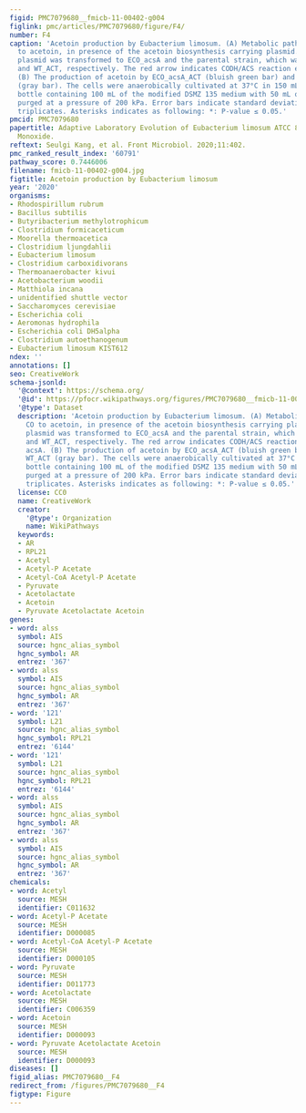 ```yaml
---
figid: PMC7079680__fmicb-11-00402-g004
figlink: pmc/articles/PMC7079680/figure/F4/
number: F4
caption: 'Acetoin production by Eubacterium limosum. (A) Metabolic pathway from CO
  to acetoin, in presence of the acetoin biosynthesis carrying plasmid. The constructed
  plasmid was transformed to ECO_acsA and the parental strain, which was named ECO_acsA_ACT
  and WT_ACT, respectively. The red arrow indicates CODH/ACS reaction encoded by acsA.
  (B) The production of acetoin by ECO_acsA_ACT (bluish green bar) and the WT_ACT
  (gray bar). The cells were anaerobically cultivated at 37°C in 150 mL anaerobic
  bottle containing 100 mL of the modified DSMZ 135 medium with 50 mL of headspace
  purged at a pressure of 200 kPa. Error bars indicate standard deviation of biological
  triplicates. Asterisks indicates as following: *: P-value ≤ 0.05.'
pmcid: PMC7079680
papertitle: Adaptive Laboratory Evolution of Eubacterium limosum ATCC 8486 on Carbon
  Monoxide.
reftext: Seulgi Kang, et al. Front Microbiol. 2020;11:402.
pmc_ranked_result_index: '60791'
pathway_score: 0.7446006
filename: fmicb-11-00402-g004.jpg
figtitle: Acetoin production by Eubacterium limosum
year: '2020'
organisms:
- Rhodospirillum rubrum
- Bacillus subtilis
- Butyribacterium methylotrophicum
- Clostridium formicaceticum
- Moorella thermoacetica
- Clostridium ljungdahlii
- Eubacterium limosum
- Clostridium carboxidivorans
- Thermoanaerobacter kivui
- Acetobacterium woodii
- Matthiola incana
- unidentified shuttle vector
- Saccharomyces cerevisiae
- Escherichia coli
- Aeromonas hydrophila
- Escherichia coli DH5alpha
- Clostridium autoethanogenum
- Eubacterium limosum KIST612
ndex: ''
annotations: []
seo: CreativeWork
schema-jsonld:
  '@context': https://schema.org/
  '@id': https://pfocr.wikipathways.org/figures/PMC7079680__fmicb-11-00402-g004.html
  '@type': Dataset
  description: 'Acetoin production by Eubacterium limosum. (A) Metabolic pathway from
    CO to acetoin, in presence of the acetoin biosynthesis carrying plasmid. The constructed
    plasmid was transformed to ECO_acsA and the parental strain, which was named ECO_acsA_ACT
    and WT_ACT, respectively. The red arrow indicates CODH/ACS reaction encoded by
    acsA. (B) The production of acetoin by ECO_acsA_ACT (bluish green bar) and the
    WT_ACT (gray bar). The cells were anaerobically cultivated at 37°C in 150 mL anaerobic
    bottle containing 100 mL of the modified DSMZ 135 medium with 50 mL of headspace
    purged at a pressure of 200 kPa. Error bars indicate standard deviation of biological
    triplicates. Asterisks indicates as following: *: P-value ≤ 0.05.'
  license: CC0
  name: CreativeWork
  creator:
    '@type': Organization
    name: WikiPathways
  keywords:
  - AR
  - RPL21
  - Acetyl
  - Acetyl-P Acetate
  - Acetyl-CoA Acetyl-P Acetate
  - Pyruvate
  - Acetolactate
  - Acetoin
  - Pyruvate Acetolactate Acetoin
genes:
- word: alss
  symbol: AIS
  source: hgnc_alias_symbol
  hgnc_symbol: AR
  entrez: '367'
- word: alss
  symbol: AIS
  source: hgnc_alias_symbol
  hgnc_symbol: AR
  entrez: '367'
- word: '121'
  symbol: L21
  source: hgnc_alias_symbol
  hgnc_symbol: RPL21
  entrez: '6144'
- word: '121'
  symbol: L21
  source: hgnc_alias_symbol
  hgnc_symbol: RPL21
  entrez: '6144'
- word: alss
  symbol: AIS
  source: hgnc_alias_symbol
  hgnc_symbol: AR
  entrez: '367'
- word: alss
  symbol: AIS
  source: hgnc_alias_symbol
  hgnc_symbol: AR
  entrez: '367'
chemicals:
- word: Acetyl
  source: MESH
  identifier: C011632
- word: Acetyl-P Acetate
  source: MESH
  identifier: D000085
- word: Acetyl-CoA Acetyl-P Acetate
  source: MESH
  identifier: D000105
- word: Pyruvate
  source: MESH
  identifier: D011773
- word: Acetolactate
  source: MESH
  identifier: C006359
- word: Acetoin
  source: MESH
  identifier: D000093
- word: Pyruvate Acetolactate Acetoin
  source: MESH
  identifier: D000093
diseases: []
figid_alias: PMC7079680__F4
redirect_from: /figures/PMC7079680__F4
figtype: Figure
---
```

